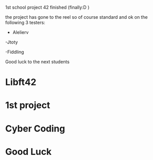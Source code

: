 1st school project 42 finished (finally:D )



the project has gone to the reel so of course standard and ok on the following 3 testers:

- Alelierv

-Jtoty

-Fiddling



Good luck to the next students

# Libft42
# 1st project
# Cyber Coding
# Good Luck
